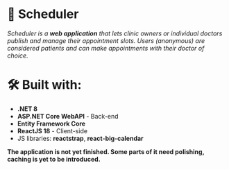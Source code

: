 # 📅 Scheduler

*Scheduler is a **web application** that lets clinic owners or individual doctors publish and manage their appointment slots. Users (anonymous) are considered patients and can make appointments with their doctor of choice.*

# 🛠️ Built with:
 - **.NET 8**
 - **ASP.NET Core WebAPI** - Back-end
 - **Entity Framework Core**
 - **ReactJS 18** - Client-side
 - JS libraries: **reactstrap**, **react-big-calendar**

**The application is not yet finished. Some parts of it need polishing, caching is yet to be introduced.**
